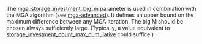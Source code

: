 The [mga\_storage\_investment\_big\_m](@ref) parameter is used in combination with the MGA algorithm (see [mga-advanced](@ref)).
It defines an upper bound on the maximum difference between any MGA iteration. The big M should be chosen always sufficiently large. (Typically, a value equivalent to
[storage\_investment\_count\_max\_cumulative](@ref) could suffice.)
